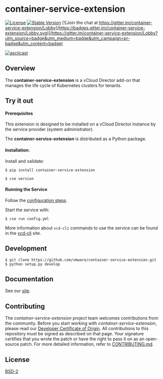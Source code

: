 # container-service-extension

[![License](https://img.shields.io/pypi/l/container-service-extension.svg)](https://pypi.python.org/pypi/container-service-extension) [![Stable Version](https://img.shields.io/pypi/v/container-service-extension.svg)](https://pypi.python.org/pypi/container-service-extension) [![Join the chat at https://gitter.im/container-service-extension/Lobby](https://badges.gitter.im/container-service-extension/Lobby.svg)](https://gitter.im/container-service-extension/Lobby?utm_source=badge&utm_medium=badge&utm_campaign=pr-badge&utm_content=badge)

[![asciicast](https://asciinema.org/a/135505.png)](https://asciinema.org/a/135505)

## Overview

The **container-service-extension** is a vCloud Director add-on that manages the life cycle of Kubernetes clusters for tenants.

## Try it out

#### Prerequisites

This extension is designed to be installed on a vCloud Director instance by the service provider (system administrator).

The **container-service-extension** is distributed as a Python package.

#### Installation:

Install and validate:

``` shell
$ pip install container-service-extension

$ cse version
```

#### Running the Service

Follow the [configuration steps](https://vmware.github.io/container-service-extension/).

Start the service with:

``` shell
$ cse run config.yml
```

More information about `vcd-cli` commands to use the service can be found in the [vcd-cli](https://vmware.github.io/vcd-cli/vcd_cluster) site.

## Development

``` shell
$ git clone https://github.com/vmware/container-service-extension.git
$ python setup.py develop
```

## Documentation

See our [site](https://vmware.github.io/container-service-extension/).

## Contributing

The *container-service-extension* project team welcomes contributions from the community. Before you start working with *container-service-extension*, please read our [Developer Certificate of Origin](https://cla.vmware.com/dco). All contributions to this repository must be signed as described on that page. Your signature certifies that you wrote the patch or have the right to pass it on as an open-source patch. For more detailed information, refer to [CONTRIBUTING.md](CONTRIBUTING.md).

## License

[BSD-2](LICENSE.txt)
